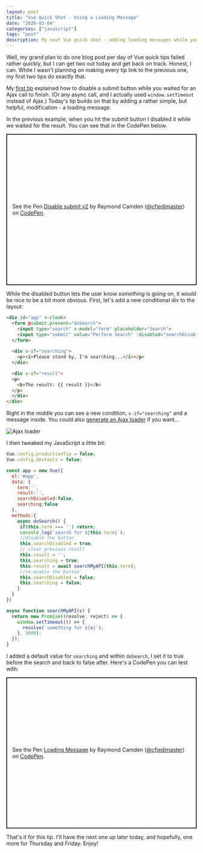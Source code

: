 ```yaml
---
layout: post
title: "Vue Quick Shot - Using a Loading Message"
date: "2020-03-04"
categories: ["javascript"]
tags: "post"
description: My next Vue quick shot - adding loading messages while you wait...
---
```


Well, my grand plan to do one blog post per day of Vue quick tips failed rather quickly, but I can get two out today and get back on track. Honest, I can. While I wasn't planning on making every tip link to the previous one, my first two tips do exactly that. 

My [first tip](https://www.raymondcamden.com/2020/03/02/vue-quick-shot-disabling-a-submit-button-while-waiting-for-an-ajax-call) explained how to disable a submit button while you waited for an Ajax call to finish. (Or any async call, and I actually used `window.setTimeout` instead of Ajax.) Today's tip builds on that by adding a rather simple, but helpful, modification - a loading message.

In the previous example, when you hit the submit button I disabled it while we waited for the result. You can see that in the CodePen below.

<p class="codepen" data-height="400" data-theme-id="dark" data-default-tab="js,result" data-user="cfjedimaster" data-slug-hash="VwLWRgg" style="height: 400px; box-sizing: border-box; display: flex; align-items: center; justify-content: center; border: 2px solid; margin: 1em 0; padding: 1em;" data-pen-title="Disable submit v2">
  <span>See the Pen <a href="https://codepen.io/cfjedimaster/pen/VwLWRgg">
  Disable submit v2</a> by Raymond Camden (<a href="https://codepen.io/cfjedimaster">@cfjedimaster</a>)
  on <a href="https://codepen.io">CodePen</a>.</span>
</p>
<script async src="https://static.codepen.io/assets/embed/ei.js"></script>

While the disabled button lets the user know *something* is going on, it would be nice to be a bit more obvious. First, let's add a new conditional div to the layout:

```html
<div id="app" v-cloak>
  <form @submit.prevent="doSearch">
    <input type="search" v-model="term" placeholder="Search">
    <input type="submit" value="Perform Search" :disabled="searchDisabled">
  </form>
  
  <div v-if="searching">
    <p><i>Please stand by, I'm searching...</i></p>
  </div>

  <div v-if="result">
  <p>
    <b>The result: {{ result }}</b>
  </p>
  </div>
</div>
```

Right in the middle you can see a new condition, `v-if="searching"` and a message inside. You could also [generate an Ajax loader](http://www.ajaxload.info/) if you want...

<img src="https://static.raymondcamden.com/images/2020/03/ajax-loader.gif" alt="Ajax loader" class="imgcenter">

I then tweaked my JavaScript a little bit:

```js
Vue.config.productionTip = false;
Vue.config.devtools = false;

const app = new Vue({
  el:'#app',
  data: {
    term:'',
    result:'',
    searchDisabled:false,
    searching:false
  },
  methods:{
    async doSearch() {
     if(this.term === '') return; 
     console.log(`search for ${this.term}`);
     //disable the button
     this.searchDisabled = true;
     // clear previous result
     this.result = '';
     this.searching = true;
     this.result = await searchMyAPI(this.term);
     //re-enable the button
     this.searchDisabled = false;
     this.searching = false;
    }
  }
})

async function searchMyAPI(s) {
  return new Promise((resolve, reject) => {
    window.setTimeout(() => {
      resolve(`something for ${s}`);
    }, 3000);
  });
}
```

I added a default value for `searching` and within `doSearch`, I set it to true before the search and back to false after. Here's a CodePen you can test with:

<p class="codepen" data-height="400" data-theme-id="default" data-default-tab="js,result" data-user="cfjedimaster" data-slug-hash="dyozxab" style="height: 400px; box-sizing: border-box; display: flex; align-items: center; justify-content: center; border: 2px solid; margin: 1em 0; padding: 1em;" data-pen-title="Loading Message">
  <span>See the Pen <a href="https://codepen.io/cfjedimaster/pen/dyozxab">
  Loading Message</a> by Raymond Camden (<a href="https://codepen.io/cfjedimaster">@cfjedimaster</a>)
  on <a href="https://codepen.io">CodePen</a>.</span>
</p>
<script async src="https://static.codepen.io/assets/embed/ei.js"></script>

That's it for this tip. I'll have the next one up later today, and hopefully, one more for Thursday and Friday. Enjoy!